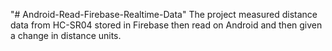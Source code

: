 "# Android-Read-Firebase-Realtime-Data" 
The project measured distance data from HC-SR04 stored in Firebase then read on Android and then given a change in distance units.
